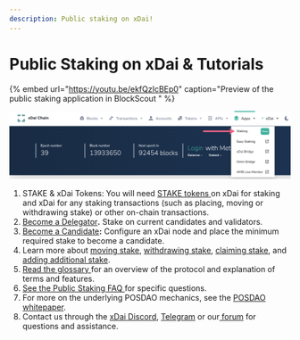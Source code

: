 ```yaml
---
description: Public staking on xDai!
---
```


# Public Staking on xDai & Tutorials

{% embed url="https://youtu.be/ekfQzIcBEp0" caption="Preview of the public staking application in BlockScout " %}

![New BlockScout Menu to Access Staking](../../.gitbook/assets/new-menu.png)

1. STAKE & xDai Tokens: You will need [STAKE tokens ](../stake-token/get-stake/)on xDai for staking and xDai for any staking transactions \(such as placing, moving or withdrawing stake\) or other on-chain transactions. 
2. [Become a Delegator](become-a-delegator.md)**.** Stake on current candidates and validators.
3. [Become a Candidate](become-a-candidate-validator.md)**:** Configure an xDai node and place the minimum required stake to become a candidate.
4. Learn more about [moving stake](staking-operations/move-stake.md), [withdrawing stake](staking-operations/withdraw-stake.md), [claiming stake](staking-operations/claim-stake.md), and [adding additional stake](staking-operations/add-stake.md).
5. [Read the glossary ](terminology/protocol-terms.md)for an overview of the protocol and explanation of terms and features.
6. [See the Public Staking FAQ ](../../about-xdai/faqs/public-staking-validators-and-delegators.md)for specific questions.
7. For more on the underlying POSDAO mechanics, see the [POSDAO whitepaper](../../for-validators/posdao-whitepaper.md).
8. Contact us through the [xDai Discord](https://discord.gg/mPJ9zkq), [Telegram](https://t.me/xdaistable) or our[ forum](https://forum.poa.network/c/xdai-chain) for questions and assistance.

